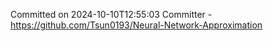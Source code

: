 Committed on 2024-10-10T12:55:03 
Committer - https://github.com/Tsun0193/Neural-Network-Approximation